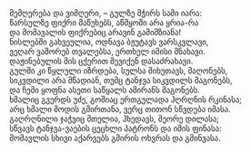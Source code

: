 მემღერება და ვიმღერი, – გულზე მჭირს სამი იარა:  
წარსულზე ფიქრი მაწუხებს, აწმყოში არა ყრია-რა  
და მომავალის ფიქრებიც არავინ გამიმზიანა!  
ნისლებში გახვეულია, ოდნავა ბჟუტავს ვარსკვლავი,  
ვეღარ ვაშორებ თვალებსა, ერთხელ იმისი მნახავი.  
დაჟინებულის მის ცქერით შევიქენ დასაძრახავი.  
გულში კი წყლული იზრდება, სულსა მიხუთავს, მაღონებს,  
სიკვდილი არა მწადიან, თუმც ტანჯვა სიკვდილს მაგონებს,  
და ჩემი ყოფნა ასეთი საწყალს ამირანს მაგონებს.  
ხმალიც გვერდს უძე, გოშიაც ერთგულადა ჰღრღნის რკინასა;  
არც ხმალი მოდის გმირთანა, ვერც თითონ სწვდება იმასა.  
გაღრღნილი ჯაჭვიც მთელია, ჰხედავს, მეორე დილასა;  
სწვავს ტანჯვა-ვაების ცეცხლი პატრონს და იმის ფინასა:  
მომავლის სხივი აქარვებს გმირის ოხვრას და გმინვასა.